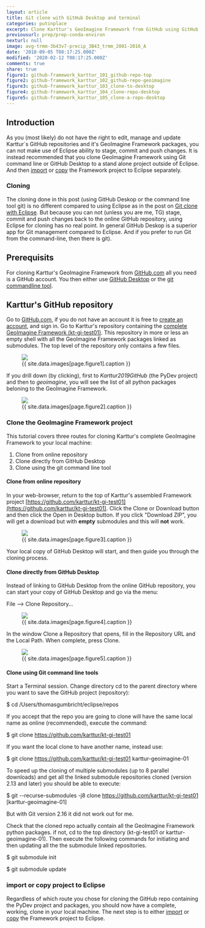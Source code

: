 ```yaml
---
layout: article
title: Git clone with GitHub Desktop and terminal
categories: putinplace
excerpt: Clone Karttur's GeoImagine Framework from GitHub using GitHub Desktop and the terminal
previousurl: prep/prep-conda-environ
nexturl: null
image: avg-trmm-3b43v7-precip_3B43_trmm_2001-2016_A
date: '2018-09-05 T08:17:25.000Z'
modified: '2020-02-12 T08:17:25.000Z'
comments: true
share: true
figure1: github-framework_karttur_101_github-repo-top
figure2: github-framework_karttur_102_github-repo-geoimagine
figure3: github-framework_karttur_103_clone-to-desktop
figure4: github-framework_karttur_104_clone-repo-desktop
figure5: github-framework_karttur_105_clone-a-repo-desktop
---
```


## Introduction

As you (most likely) do not have the right to edit, manage and update Karttur´s GitHub repositories and it's GeoImagine Framework packages, you can not make use of <span class='app'>Eclipse</span> ability to stage, commit and push changes. It is instead recommended that you clone GeoImagine Framework using Git command line or <span class='app'>GitHub Desktop</span> to a stand alone project outside of <span class='app'>Eclipse</span>. And then [import](../putinplace-import-project-eclipse) or [copy](../putinplace-copy-project-eclipse) the Framework project to <span class='app'>Eclipse</span> separately.

### Cloning

The cloning done in this post (using <span class='app'>GitHub Deskop</span> or the command line tool <span class='terminalapp'>git</span>) is no different compared to using <span class='app'>Eclipse</span> as in the post on [Git clone with Eclipse](../putinplace-clone-eclipse). But because you can not (unless you are me, TG) stage, commit and push changes back to the online GitHub repository, using <span class='app'>Eclipse</span> for cloning has no real point. In general <span class='app'>GitHub Deskop</span> is a superior app for Git management compared to Eclipse. And if you prefer to run Git from the command-line, then there is <span class='terminalapp'>git</span>).

## Prerequisits

For cloning Karttur's GeoImagine Framework from [GitHub.com](https://github.com) all you need is a GitHub account. You then either use [<span class='app'>GitHub Desktop</span>](https://desktop.github.com) or the [<span class='terminalapp'>git</span> commandline tool](../../develop/develop-commandline/).

## Karttur's GitHub repository

Go to [GitHub.com](https://github.com), if you do not have an account it is free to [create an account](https://github.com/join), and sign in. Go to Karttur's repository containing the [complete GeoImagine Framework (kt-gi-test01)](https://github.com/karttur/kt-gi-test01/). This repository in more or less an empty shell with all the GeoImagine Framework packages linked as submodules. The top level of the repository only contains a few files.

<figure>
<img src="{{ site.commonurl }}/images/{{ site.data.images[page.figure1].file }}">
<figcaption> {{ site.data.images[page.figure1].caption }} </figcaption>
</figure>

If you drill down (by clicking), first to _Karttur2019GitHub_ (the PyDev project) and then to _geoimagine_, you will see the list of all python packages beloning to the GeoImagine Framework.

<figure>
<img src="{{ site.commonurl }}/images/{{ site.data.images[page.figure2].file }}">
<figcaption> {{ site.data.images[page.figure2].caption }} </figcaption>
</figure>

### Clone the GeoImagine Framework project

This tutorial covers three routes for cloning Karttur's complete GeoImagine Framework to your local machine:

1. Clone from online repository
3. Clone directly from <span class='app'>GitHub Desktop</span>
3. Clone using the <span class='terminalapp'>git</span> command line tool

#### Clone from online repository

In your web-browser, return to the top of Karttur's assembled Framework project [https://github.com/karttur/kt-gi-test01](https://github.com/karttur/kt-gi-test01). Click the <span class='button'>Clone or Download</span> button and then click the <span class='button'>Open in Desktop</span> button. If you click "Download ZIP", you will get a download but with **empty** submodules and this will **not** work.

<figure>
<img src="{{ site.commonurl }}/images/{{ site.data.images[page.figure3].file }}">
<figcaption> {{ site.data.images[page.figure3].caption }} </figcaption>
</figure>

Your local copy of <span class='app'>GitHub Desktop</span> will start, and then guide you through the cloning process.

#### Clone directly from <span class='app'>GitHub Desktop</span>

Instead of linking to <span class='app'>GitHub Desktop</span> from the online GitHub repository, you can start your copy of <span class='app'>GitHub Desktop</span> and go via the menu:

<span class='menu'>File --> Clone Repository...</span>

<figure>
<img src="{{ site.commonurl }}/images/{{ site.data.images[page.figure4].file }}">
<figcaption> {{ site.data.images[page.figure4].caption }} </figcaption>
</figure>

In the window <span class='tab'>Clone a Repository</span> that opens, fill in the <span class='textbox'>Repository URL</span> and the <span class='textbox'>Local Path</span>. When complete, press <span class='button'>Clone</span>.

<figure>
<img src="{{ site.commonurl }}/images/{{ site.data.images[page.figure5].file }}">
<figcaption> {{ site.data.images[page.figure5].caption }} </figcaption>
</figure>

#### Clone using Git command line tools

Start a <span class='app'>Terminal</span> session. Change directory <span class='terminal'>cd</span> to the parent directory where you want to save the GitHub project (repository):

<span class='terminal'>$ cd /Users/thomasgumbricht/eclipse/repos</span>

If you accept that the repo you are going to clone will have the same local name as online (recommended), execute the command:

<span class='terminal'>$ git clone https://github.com/karttur/kt-gi-test01</span>

If you want the local clone to have another name, instead use:

<span class='terminal'>$ git clone https://github.com/karttur/kt-gi-test01 karttur-geoimagine-01</span>

To speed up the cloning of multiple submodules (up to 8 parallel downloads) and get all the linked submodule repositories cloned (version 2.13 and later) you should be able to execute:

<span class='terminal'>$ git --recurse-submodules -j8 clone https://github.com/karttur/kt-gi-test01 [karttur-geoimagine-01]</span>


But with Git version 2.16 it did not work out for me.

Check that the cloned repo actually contain all the GeoImagine Framework python packages. if not, <span class='terminal'>cd</span> to the top directory (kt-gi-test01 or karttur-geoimagine-01). Then execute the following commands for initiating and then updating all the the submodule linked repositories.

<span class='terminal'>$ git submodule init</span>

<span class='terminal'>$ git submodule update</span>

### import or copy project to <span class='app'>Eclipse</span>

Regardless of which route you chose for cloning the GitHub repo containing the PyDev project and packages, you should now have a complete, working, clone in your local machine. The next step is to either [import](../putinplace-import-project-eclipse) or [copy](../putinplace-copy-project-eclipse) the Framework project to <span class='app'>Eclipse</span>.
